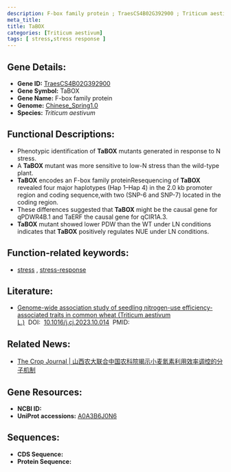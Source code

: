 ```yaml
---
description: F-box family protein ; TraesCS4B02G392900 ; Triticum aestivum
meta_title:
title: TaBOX
categories: [Triticum aestivum]
tags: [ stress,stress response ]
---
```


## Gene Details:
- **Gene ID:**	[TraesCS4B02G392900](https://ensembl.gramene.org/Triticum_aestivum/Gene/Summary?g=TraesCS4B02G392900)
- **Gene Symbol:** TaBOX
- **Gene Name:** F-box family protein
- **Genome:** [Chinese_Spring1.0](https://ensembl.gramene.org/Triticum_aestivum/Info/Index)
- **Species:** *Triticum aestivum*

## Functional Descriptions:
   - Phenotypic identification of **TaBOX** mutants generated in response to N stress.
   - A **TaBOX** mutant was more sensitive to low-N stress than the wild-type plant.
   - **TaBOX** encodes an F-box family proteinResequencing of **TaBOX** revealed four major haplotypes (Hap 1–Hap 4) in the 2.0 kb promoter region and coding sequence,with two (SNP-6 and SNP-7) located in the coding region. 
   - These differences suggested that **TaBOX** might be the causal gene for qPDWR4B.1 and TaERF the causal gene for qCIR1A.3.
   - **TaBOX** mutant showed lower PDW than the WT under LN conditions indicates that **TaBOX** positively regulates NUE under LN conditions.

## Function-related keywords:
   - [stress](/tags/stress/)&nbsp;,&nbsp;[stress-response](/tags/stress-response/)

## Literature:
   - [Genome-wide association study of seedling nitrogen-use efficiency-associated traits in common wheat (Triticum aestivum L.)]( https://www.sciencedirect.com/science/article/pii/S2214514123001514)&nbsp;&nbsp;DOI:&nbsp;&nbsp;[10.1016/j.cj.2023.10.014](https://www.sciencedirect.com/science/article/pii/S2214514123001514)&nbsp;&nbsp;PMID:&nbsp;&nbsp;[](https://pubmed.ncbi.nlm.nih.gov//)

## Related News:
   - [The Crop Journal | 山西农大联合中国农科院揭示小麦氮素利用效率调控的分子机制](https://mp.weixin.qq.com/s?__biz=Mzg3MDEwNDEyMg==&mid=2247560408&idx=3&sn=22d8abd6febc317fef68abe64ee65025&chksm=cf2fe5a429b76607c22b21655cafcfed9b46d72b0b91ac058aeb2a1ea4a2667461b4fb3527a8&scene=27#wechat_redirect)

## Gene Resources:
- **NCBI ID:**  [](https://www.ncbi.nlm.nih.gov/gene/?term=)
- **UniProt accessions:** [A0A3B6J0N6](https://www.uniprot.org/uniprotkb/A0A3B6J0N6/entry)



## Sequences:
- **CDS Sequence:**
- **Protein Sequence:**

